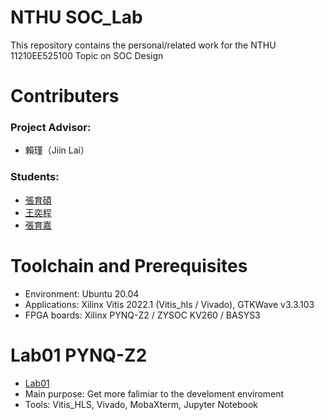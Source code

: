 # NTHU SOC_Lab
This repository contains the personal/related work for the NTHU 11210EE525100 Topic on SOC Design

# Contributers
### Project Advisor:  
- 賴瑾（Jiin Lai）
### Students:
- [張育碩](https://github.com/SamChang03)
- [王奕程](https://github.com/pineapplecapoo)
- [張育嘉](https://github.com/greenturtlefrank)

# Toolchain and Prerequisites
- Environment: Ubuntu 20.04
- Applications: Xilinx Vitis 2022.1 (Vitis_hls / Vivado), GTKWave v3.3.103
- FPGA boards: Xilinx PYNQ-Z2 / ZYSOC KV260 / BASYS3

# Lab01 PYNQ-Z2
- [Lab01](https://github.com/SamChang03/SOC_Lab/tree/main/Lab01)  
- Main purpose: Get more falimiar to the develoment enviroment
- Tools: Vitis_HLS, Vivado, MobaXterm, Jupyter Notebook
